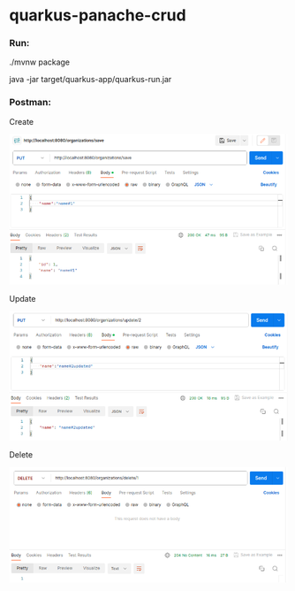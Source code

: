 # quarkus-panache-crud


### Run:

./mvnw package

java -jar target/quarkus-app/quarkus-run.jar

### Postman:
Create

![create](./postman-pics/create.png)

Update

![update](./postman-pics/update.png)

Delete

![delete](./postman-pics/delete.png)